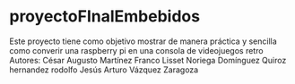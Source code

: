 # proyectoFInalEmbebidos
Este proyecto tiene como objetivo mostrar de manera práctica y sencilla como converir una raspberry pi en una consola de videojuegos retro
Autores:
César Augusto Martínez Franco
Lisset Noriega Domínguez
Quiroz hernandez rodolfo
Jesús Arturo Vázquez Zaragoza
